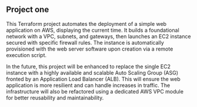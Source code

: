 ## Project one
This Terraform project automates the deployment of a simple web application on AWS, displaying the current time. It builds a foundational network with a VPC, subnets, and gateways, then launches an EC2 instance secured with specific firewall rules. The instance is automatically provisioned with the web server software upon creation via a remote execution script.

In the future, this project will be enhanced to replace the single EC2 instance with a highly available and scalable Auto Scaling Group (ASG) fronted by an Application Load Balancer (ALB). This will ensure the web application is more resilient and can handle increases in traffic. The infrastructure will also be refactored using a dedicated AWS VPC module for better reusability and maintainability.
